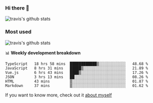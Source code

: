 ### Hi there 👋

<!--
**HondryTravis/HondryTravis** is a ✨ _special_ ✨ repository because its `README.md` (this file) appears on your GitHub profile.

Here are some ideas to get you started:

- 🔭 I’m currently working on ...
- 🌱 I’m currently learning ...
- 👯 I’m looking to collaborate on ...
- 🤔 I’m looking for help with ...
- 💬 Ask me about ...
- 📫 How to reach me: ...
- 😄 Pronouns: ...
- ⚡ Fun fact: ...
-->

![travis's github stats](https://github-readme-stats.vercel.app/api?username=HondryTravis&hide=stars)
### Most used
![travis's github stats](https://github-readme-stats.anuraghazra1.vercel.app/api/top-langs/?username=HondryTravis&layout=compact&hide_title=true)

📊 **Weekly development breakdown**

<!--START_SECTION:waka-->

```text
TypeScript   18 hrs 58 mins  ████████████▒░░░░░░░░░░░░   48.68 %
JavaScript   8 hrs 31 mins   █████▒░░░░░░░░░░░░░░░░░░░   21.89 %
Vue.js       6 hrs 43 mins   ████▒░░░░░░░░░░░░░░░░░░░░   17.26 %
JSON         3 hrs 13 mins   ██░░░░░░░░░░░░░░░░░░░░░░░   08.26 %
HTML         43 mins         ▒░░░░░░░░░░░░░░░░░░░░░░░░   01.87 %
Markdown     37 mins         ▒░░░░░░░░░░░░░░░░░░░░░░░░   01.62 %
```

<!--END_SECTION:waka-->

If you want to know more, check out it [about myself](https://hondrytravis.github.io/)
